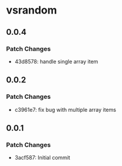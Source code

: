 # vsrandom

## 0.0.4

### Patch Changes

- 43d8578: handle single array item

## 0.0.2

### Patch Changes

- c3961e7: fix bug with multiple array items

## 0.0.1

### Patch Changes

- 3acf587: Initial commit
